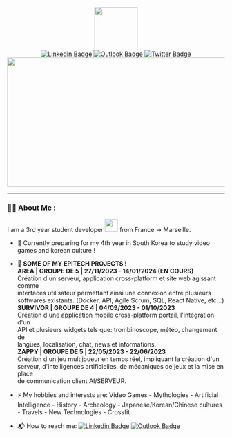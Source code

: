 <div id="header" align="center">
  <img src="https://media.giphy.com/media/v1.Y2lkPTc5MGI3NjExejgycXdsZDhmMzZnbHJuMzh2anQ4aHp6Z2duZHRuc3MzcW45dHJpOSZlcD12MV9pbnRlcm5hbF9naWZfYnlfaWQmY3Q9cw/M9gbBd9nbDrOTu1Mqx/giphy.gif" width="100"/>
<div id="badges">
  <a href="https://www.linkedin.com/in/matis-levrault/">
    <img src="https://img.shields.io/badge/LinkedIn-blue?style=for-the-badge&logo=linkedin&logoColor=white" alt="LinkedIn Badge"/>
  </a>
  <a href="mailto:matis.levrault@epitech.eu">
    <img src="https://img.shields.io/badge/OUTLOOK-blue?style=for-the-badge&logo=Microsoft-Outlook&logoColor=white" alt="Outlook Badge"/>
  </a>
  <a href="your-twitter-URL">
    <img src="https://img.shields.io/badge/Twitter-blue?style=for-the-badge&logo=twitter&logoColor=white" alt="Twitter Badge"/>
  </a>
</div>
 <img src="https://komarev.com/ghpvc/?username=MatisLevrault&style=flat-square&color=blue" alt=""/>
  <div align="center">
  <img src="https://media.giphy.com/media/dWesBcTLavkZuG35MI/giphy.gif" width="700" height="300"/>
</div>
</div>

---

### 🧙‍♂️ About Me :
I am a 3rd year student developer <img src="https://media.giphy.com/media/WUlplcMpOCEmTGBtBW/giphy.gif" width="30"> from France -> Marseille.
- :telescope: Currently preparing for my 4th year in South Korea to study video games and korean culture !

- :seedling:  <b>SOME OF MY EPITECH PROJECTS !</b><br>
                <b>AREA | GROUPE DE 5 | 27/11/2023 - 14/01/2024 (EN COURS)</b><br>
                  Création d'un serveur, application cross-platform et site web agissant comme<br>
                  interfaces utilisateur permettant ainsi une connexion entre plusieurs<br>
                  softwares existants. (Docker, API, Agile Scrum, SQL, React Native, etc...)<br>
                <b>SURVIVOR | GROUPE DE 4 | 04/09/2023 - 01/10/2023</b><br>
                  Création d'une application mobile cross-platform portail, l'intégration d'un<br>
                  API et plusieurs widgets tels que: trombinoscope, météo, changement de<br>
                  langues, localisation, chat, news et informations.<br>
                <b>ZAPPY | GROUPE DE 5 | 22/05/2023 - 22/06/2023</b><br>
                  Création d'un jeu multijoueur en temps réel, impliquant la création d'un<br>
                  serveur, d'intelligences artificielles, de mécaniques de jeux et la mise en place<br>
                  de communication client AI/SERVEUR.<br>
              
- :zap: My hobbies and interests are: Video Games - Mythologies - Artificial Intelligence - History - Archeology - Japanese/Korean/Chinese cultures - Travels - New Technologies - Crossfit 

- 📬 How to reach me: [![Linkedin Badge](https://img.shields.io/badge/-LINKEDIN-blue?style=flat&logo=Linkedin&logoColor=white)](https://www.linkedin.com/in/matis-levrault/)  [![Outlook Badge](https://img.shields.io/badge/-OUTLOOK-blue?style=flat&logo=Microsoft-Outlook&logoColor=white)](mailto:matis.levrault@epitech.eu)
